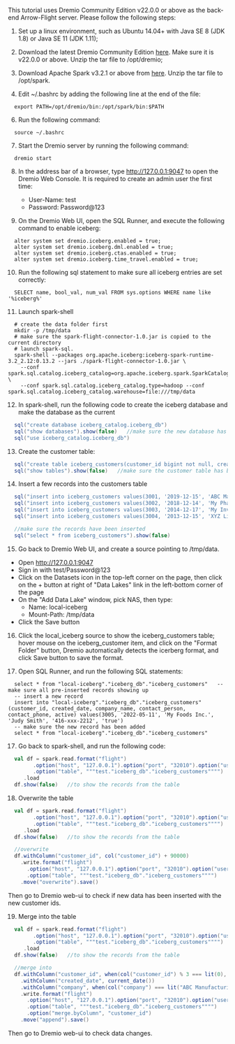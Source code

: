 This tutorial uses Dremio Community Edition v22.0.0 or above as the back-end Arrow-Flight server. Please follow the following steps:

1. Set up a linux environment, such as Ubuntu 14.04+ with Java SE 8 (JDK 1.8) or Java SE 11 (JDK 1.11);

2. Download the latest Dremio Community Edition [here](https://download.dremio.com/community-server/dremio-community-LATEST.tar.gz). Make sure it is v22.0.0 or above. Unzip the tar file to /opt/dremio;

3. Download Apache Spark v3.2.1 or above from [here](https://spark.apache.org/downloads.html). Unzip the tar file to /opt/spark.

4. Edit ~/.bashrc by adding the following line at the end of the file:
```shell
  export PATH=/opt/dremio/bin:/opt/spark/bin:$PATH
```

6. Run the following command:
```shell
  source ~/.bashrc
```

7. Start the Dremio server by running the following command:
```shell
  dremio start
```

8. In the address bar of a browser, type http://127.0.0.1:9047 to open the Dremio Web Console. It is required to create an admin user the first time:
   - User-Name: test
   - Password: Password@123

9. On the Dremio Web UI, open the SQL Runner, and execute the following command to enable iceberg:
```roomsql
  alter system set dremio.iceberg.enabled = true;
  alter system set dremio.iceberg.dml.enabled = true;
  alter system set dremio.iceberg.ctas.enabled = true;
  alter system set dremio.iceberg.time_travel.enabled = true;
```

10. Run the following sql statement to make sure all iceberg entries are set correctly:
```roomsql
  SELECT name, bool_val, num_val FROM sys.options WHERE name like '%iceberg%'
```

11. Launch spark-shell
```shell
  # create the data folder first
  mkdir -p /tmp/data
  # make sure the spark-flight-connector-1.0.jar is copied to the current directory
  # launch spark-sql. 
  spark-shell --packages org.apache.iceberg:iceberg-spark-runtime-3.2_2.12:0.13.2 --jars ./spark-flight-connector-1.0.jar \
    --conf spark.sql.catalog.iceberg_catalog=org.apache.iceberg.spark.SparkCatalog \
    --conf spark.sql.catalog.iceberg_catalog.type=hadoop --conf spark.sql.catalog.iceberg_catalog.warehouse=file:///tmp/data
```

12. In spark-shell, run the following code to create the iceberg database and make the database as the current
```scala
  sql("create database iceberg_catalog.iceberg_db")
  sql("show databases").show(false)   //make sure the new database has been created.
  sql("use iceberg_catalog.iceberg_db")
```

13. Create the customer table:
```scala
  sql("create table iceberg_customers(customer_id bigint not null, created_date string not null, company_name string, contact_person string, contact_phone string, active boolean) using iceberg;")
  sql("show tables").show(false)   //make sure the customer table has been created.
```

14. Insert a few records into the customers table
```scala
  sql("insert into iceberg_customers values(3001, '2019-12-15', 'ABC Manufacturing', 'Jay Douglous', '123-xxx-1212', true)")
  sql("insert into iceberg_customers values(3002, '2018-12-14', 'My Pharma Corp.', 'Jessica Smith', '123-xxx-3652', true)")
  sql("insert into iceberg_customers values(3003, '2014-12-17', 'My Investors, Inc.', 'Chris Pandha', '123-xxx-6845', true)")
  sql("insert into iceberg_customers values(3004, '2013-12-15', 'XYZ Life Insurance, Inc.', 'Foster Ling', '123-xxx-9487', true)")

  //make sure the records have been inserted
  sql("select * from iceberg_customers").show(false)
```

15. Go back to Dremio Web UI, and create a source pointing to /tmp/data.
  - Open http://127.0.0.1:9047
  - Sign in with test/Password@123
  - Click on the Datasets icon in the top-left corner on the page, then click on the + button at right of "Data Lakes" link in the left-bottom corner of the page
  - On the "Add Data Lake" window, pick NAS, then type:
    - Name: local-iceberg
    - Mount-Path: /tmp/data
  - Click the Save button 

16. Click the local_iceberg source to show the iceberg_customers table; hover mouse on the iceberg_customer item, and click on the "Format Folder" button, Dremio automatically detects the icerberg format, and click Save button to save the format.

14. Open SQL Runner, and run the following SQL statements:
```roomsql
  select * from "local-iceberg"."iceberg_db"."iceberg_customers"   -- make sure all pre-inserted records showing up
  -- insert a new record
  insert into "local-iceberg"."iceberg_db"."iceberg_customers"(customer_id, created_date, company_name, contact_person, contact_phone, active) values(3005, '2022-05-11', 'My Foods Inc.', 'Judy Smith', '416-xxx-2212', 'true')
  -- make sure the new record has been added
  select * from "local-iceberg"."iceberg_db"."iceberg_customers" 
```

17. Go back to spark-shell, and run the following code:
```scala
  val df = spark.read.format("flight")
        .option("host", "127.0.0.1").option("port", "32010").option("user", "test").option("password", "Password@12345")
        .option("table", """test."iceberg_db"."iceberg_customers"""")
     .load
  df.show(false)   //to show the records from the table
```

18. Overwrite the table
```scala
  val df = spark.read.format("flight")
        .option("host", "127.0.0.1").option("port", "32010").option("user", "test").option("password", "Password@12345")
        .option("table", """test."iceberg_db"."iceberg_customers"""")
     .load
  df.show(false)   //to show the records from the table

  //overwrite
  df.withColumn("customer_id", col("customer_id") + 90000)
    .write.format("flight")
      .option("host", "127.0.0.1").option("port", "32010").option("user", "test").option("password", "Password@12345")
      .option("table", """test."iceberg_db"."iceberg_customers"""")
    .move("overwrite").save()
```
Then go to Dremio web-ui to check if new data has been inserted with the new customer ids.

19. Merge into the table
```scala
  val df = spark.read.format("flight")
        .option("host", "127.0.0.1").option("port", "32010").option("user", "test").option("password", "Password@12345")
        .option("table", """test."iceberg_db"."iceberg_customers"""")
     .load
  df.show(false)   //to show the records from the table

  //merge into
  df.withColumn("customer_id", when(col("customer_id") % 3 === lit(0), col("customer_id") + 90000).otherwise(col("customer_id")))
    .withColumn("created_date", current_date())
    .withColumn("company", when(col("company") === lit("ABC Manufacturing"), lit("Central Bank")).otherwise(col("company")))
    .write.format("flight")
      .option("host", "127.0.0.1").option("port", "32010").option("user", "test").option("password", "Password@12345")
      .option("table", """test."iceberg_db"."iceberg_customers"""")
      .option("merge.byColumn", "customer_id")
    .move("append").save()
```
Then go to Dremio web-ui to check data changes.


